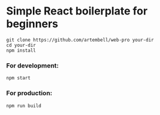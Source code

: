 # Simple React boilerplate for beginners

	git clone https://github.com/artembell/web-pro your-dir
	cd your-dir
	npm install

### For development:
	npm start

### For production:
	npm run build

